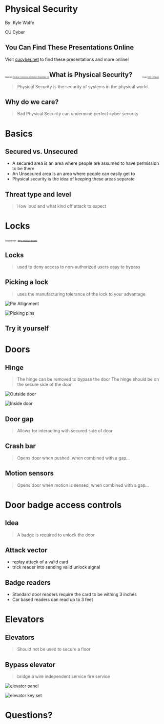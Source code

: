 # Physical Security

By: Kyle Wolfe

CU Cyber


## You Can Find These Presentations Online

Visit [cucyber.net](https://cucyber.net/) to find these presentations and more online!

<span style="padding-top: 6em; font-size: 0.4em; float: left;">Material: <a href="https://tldrlegal.com/license/creative-commons-attribution-sharealike-4.0-international-(cc-by-sa-4.0)">Creative Commons Attribution-ShareAlike 4.0</a></span><span style="padding-top: 6em; font-size: 0.4em; float: right;">Code: <a href="https://tldrlegal.com/license/bsd-2-clause-license-(freebsd)">BSD 2-Clause</a></span>



## What is Physical Security?

> Physical Security is the security of systems in the physical world.


## Why do we care?

> Bad Physical Security can undermine perfect cyber security



# Basics


## Secured vs. Unsecured 

* A secured area is an area where people are assumed to have permission to be there
* An Unsecured area is an area where people can easily get to 
* Physical security is the idea of keeping these areas separate


## Threat type and level

> How loud and what kind off attack to expect



# Locks

<span style="padding-top: 6em; font-size: 0.4em;">Adapted from:</span>
<span style="padding-top: 6em; font-size: 0.4em;">https://toool.us/deviant/</span>


## Locks

> used to deny access to non-authorized users
> easy to bypass


## Picking a lock

> uses the manufacturing tolerance of the lock to your advantage


![Pin Allignment](1.03-binding-pin-(front-view)_.gif)


![Picking pins](2.10-picking_but_lifting_one_pin_stack_too_far_.gif)


## Try it yourself



# Doors


## Hinge

> The hinge can be removed to bypass the door
> The hinge should be on the secure side of the door

![Outside door](outside_door.JPG)


![Inside door](inside_door.JPG)

## Door gap

> Allows for interacting with secured side of door


## Crash bar

> Opens door when pushed, when combined with a gap...


## Motion sensors

> Opens door when motion is sensed, when combined with a gap...



# Door badge access controls


## Idea

> A badge is required to unlock the door


## Attack vector

* replay attack of a valid card
* trick reader into sending valid unlock signal


## Badge readers

* Standard door readers require the card to be withing 3 inches
* Car based readers can read up to 3 feet



# Elevators


## Elevators

> Should not be used to secure a floor


## Bypass elevator

> bridge a wire
> independent service 
> fire service


![elevator panel](elevator_panel.JPG)


![elevator key set](elevator_keys.JPG)



# Questions?
